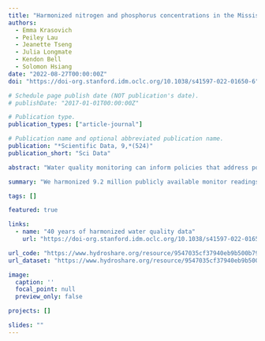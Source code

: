 ```yaml
---
title: "Harmonized nitrogen and phosphorus concentrations in the Mississippi/Atchafalaya River Basin from 1980 to 2018"
authors:
  - Emma Krasovich
  - Peiley Lau
  - Jeanette Tseng
  - Julia Longmate
  - Kendon Bell
  - Solomon Hsiang
date: "2022-08-27T00:00:00Z"
doi: "https://doi-org.stanford.idm.oclc.org/10.1038/s41597-022-01650-6"

# Schedule page publish date (NOT publication's date).
# publishDate: "2017-01-01T00:00:00Z"

# Publication type.
publication_types: ["article-journal"]

# Publication name and optional abbreviated publication name.
publication: "*Scientific Data, 9,*(524)"
publication_short: "Sci Data"

abstract: "Water quality monitoring can inform policies that address pollution; however, inconsistent measurement and reporting practices render many observations incomparable across bodies of water, thereby impeding efforts to characterize spatial patterns and long-term trends in pollution. Here, we harmonized 9.2 million publicly available monitor readings from 226 distinct water monitoring authorities spanning the entirety of the Mississippi/Atchafalaya River Basin (MARB) in the United States. We created the Standardized Nitrogen and Phosphorus Dataset (SNAPD), a novel dataset of 4.8 million standardized observations for nitrogen- and phosphorus-containing compounds from 107 thousand sites during 1980–2018. To the best of our knowledge, this dataset represents the largest record of these pollutants in a single river network where measurements can be compared across time and space. We addressed numerous well-documented issues associated with the reporting and interpretation of these water quality data, heretofore unaddressed at this scale, and our approach to water quality data processing can be applied to other nutrient compounds and regions."

summary: "We harmonized 9.2 million publicly available monitor readings from 226 distinct water monitoring authorities spanning the entirety of the Mississippi/Atchafalaya River Basin (MARB) in the United States. We created the Standardized Nitrogen and Phosphorus Dataset (SNAPD), a novel dataset of 4.8 million standardized observations for nitrogen- and phosphorus-containing compounds from 107 thousand sites during 1980–2018. To the best of our knowledge, this dataset represents the largest record of these pollutants in a single river network where measurements can be compared across time and space."

tags: []

featured: true

links:
  - name: "40 years of harmonized water quality data"
    url: "https://doi-org.stanford.idm.oclc.org/10.1038/s41597-022-01650-6"

url_code: "https://www.hydroshare.org/resource/9547035cf37940eb9b500b7994a378a1/"
url_dataset: "https://www.hydroshare.org/resource/9547035cf37940eb9b500b7994a378a1/"

image:
  caption: ''
  focal_point: null
  preview_only: false

projects: []

slides: ""
---
```

